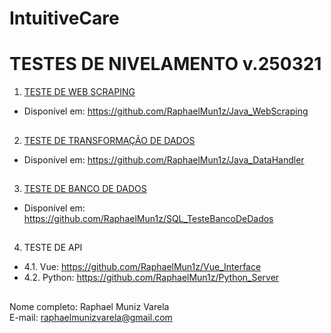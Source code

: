 # IntuitiveCare
# TESTES DE NIVELAMENTO v.250321

1. [TESTE DE WEB SCRAPING](https://github.com/RaphaelMun1z/Java_WebScraping)
- Disponível em: https://github.com/RaphaelMun1z/Java_WebScraping

##
  
2. [TESTE DE TRANSFORMAÇÃO DE DADOS](https://github.com/RaphaelMun1z/Java_DataHandler)
- Disponível em: https://github.com/RaphaelMun1z/Java_DataHandler

##
   
3. [TESTE DE BANCO DE DADOS](https://github.com/RaphaelMun1z/SQL_TesteBancoDeDados)
- Disponível em: https://github.com/RaphaelMun1z/SQL_TesteBancoDeDados

##
   
4. TESTE DE API
- 4.1. Vue: https://github.com/RaphaelMun1z/Vue_Interface
- 4.2. Python: https://github.com/RaphaelMun1z/Python_Server

##

Nome completo: Raphael Muniz Varela
<br>
E-mail: raphaelmunizvarela@gmail.com
